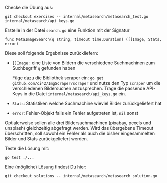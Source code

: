 Checke die Übung aus:

    git checkout exercises -- internal/metasearch/metasearch_test.go internal/metasearch/api_keys.go

Erstelle in der Datei `search.go` eine Funktion mit der Signatur

    func MetaImageSearch(q string, timeout time.Duration) ([]Image, Stats, error)

Diese soll folgende Ergebnisse zurückliefern:

- `[]Image` : eine Liste von Bildern die verschiedene Suchmachinen zum Suchbegriff `q` gefunden haben

    Füge dazu die Bibliothek scraper ein: `go get github.com/ci42/ImgScraper/scraper` und nutze den Typ `scraper`
    um die verschiedenen Bildersuchen anzusprechen. Trage die passende API-Keys in die Datei `internal/metasearch/api_keys.go` ein. 
  
- `Stats`: Statistiken welche Suchmachine wieviel Bilder zurückgeliefert hat

- `error`: Fehler-Objekt falls ein Fehler aufgetreten ist, `nil` sonst

Optialerweise sollen alle drei Bildersuchmachinen (pixabay, pexels und unsplash) gleichzeitig abgefragt werden. Wird
das übergebene Timeout überschritten, soll sowohl ein Fehler als auch die bisher eingesammelten Bilder und Stats
zurückgeliefert werden.

Teste die Lösung mit:

    go test ./...

Eine (mögliche) Lösung findest Du hier:

    git checkout solutions -- internal/metasearch/metasearch_solution.go



